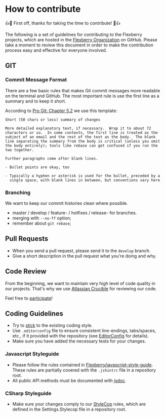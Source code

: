 # How to contribute
:+1::tada: First off, thanks for taking the time to contribute! :tada::+1:

The following is a set of guidelines for contributing to the Flexberry projects, which are hosted in the [Flexberry Organization](https://github.com/Flexberry) on GitHub. Please take a moment to review this document in order to make the contribution process easy and effective for everyone involved.

## GIT

### Commit Message Format
There are a few basic rules that makes Git commit messages more readable on the terminal and GitHub. The most important rule is use the first line as a summary and to keep it short.

According to [Pro Git: Chapter 5.2](http://progit.org/book/ch5-2.html#Commit-Guidelines) we use this template:

    Short (50 chars or less) summary of changes

    More detailed explanatory text, if necessary.  Wrap it to about 72
    characters or so.  In some contexts, the first line is treated as the
    subject of an email and the rest of the text as the body.  The blank
    line separating the summary from the body is critical (unless you omit
    the body entirely); tools like rebase can get confused if you run the
    two together.

    Further paragraphs come after blank lines.

    - Bullet points are okay, too

    - Typically a hyphen or asterisk is used for the bullet, preceded by a
      single space, with blank lines in between, but conventions vary here

### Branching
We want to keep our commit histories clean where possible.
- master / develop / feature-<name> / hotfixes / release-<version> for branches.
- merging with `--no-ff` option;
- remember about `git rebase`;

## Pull Requests
- When you send a pull request, please send it to the `develop` branch.
- Give a short description in the pull request what you're doing and why.

## Code Review
From the beginning, we want to maintain very high level of code quality in our projects. That's why we use [Atlassian Crucible](https://www.atlassian.com/software/crucible) for reviewing our code.

Feel free to [participate](http://cr.flexberry.net/)!

## Coding Guidelines
- Try to [stick](http://thecodelesscode.com/case/94) to the existing coding style.
- Use `.editorconfig` file to ensure consistent line-endings, tabs/spaces, etc., if it provided with the repository (see [EditorConfig](http://editorconfig.org) for details).
- Make sure you have added the necessary tests for your changes.

### Javascript Styleguide
- Please follow the rules contained in [Flexberry/javascript-style-guide](https://github.com/Flexberry/javascript-style-guide). These rules are partially covered with the `.jshintrc` file in a repository root.
- All public API methods must be documented with [jsdoc](http://usejsdoc.org).

### CSharp Styleguide
- Make sure your changes comply to our [StyleCop](https://stylecop.codeplex.com) rules, which are defined in the Settings.Stylecop file in a repository root.
